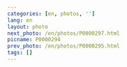 ```yaml
---
categories: [en, photos, '']
lang: en
layout: photo
next_photo: /en/photos/P0000297.html
picname: P0000294
prev_photo: /en/photos/P0000295.html
tags: []
---
```

